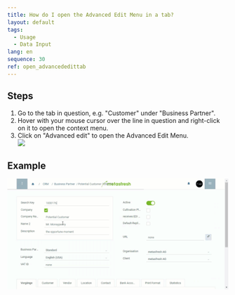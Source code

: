 ```yaml
---
title: How do I open the Advanced Edit Menu in a tab?
layout: default
tags:
  - Usage
  - Data Input
lang: en
sequence: 30
ref: open_advancededittab
---
```


## Steps

1. Go to the tab in question, e.g. "Customer" under "Business Partner".
1. Hover with your mouse cursor over the line in question and right-click on it to open the context menu.
1. Click on "Advanced edit" to open the Advanced Edit Menu.<br>
 ![](assets/AdvancedEdit_KontextMenü.png)

## Example
![](assets/AdvancedEditTab_Open.gif)
